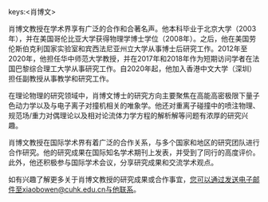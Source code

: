 keys:<肖博文>


肖博文教授在学术界享有广泛的合作和合著名声。他本科毕业于北京大学（2003年），并在美国哥伦比亚大学获得物理学博士学位（2008年）。之后，他在美国劳伦斯伯克利国家实验室和宾西法尼亚州立大学从事博士后研究工作。2012年至2020年，他担任华中师范大学教授，并在2017年和2018年作为短期访问学者在法国巴黎综合理工大学从事研究工作。自2020年起，他加入香港中文大学（深圳）担任副教授从事教学和研究工作。

在理论物理的研究领域中，肖博文博士的研究方向主要聚焦在高能高密极限下量子色动力学以及与电子离子对撞机相关的唯象学。他还对重离子碰撞中的喷注物理、规范场/重力对偶理论以及相对论流体力学方程的解析解等问题有浓厚的研究兴趣。

肖博文教授在国际学术界有着广泛的合作关系，与多个国家和地区的研究团队进行合作研究。他的研究成果在国际知名学术期刊上发表，并受到了同行的高度评价。此外，他还积极参与国际学术会议，分享研究成果和交流学术观点。

如有兴趣了解更多关于肖博文教授的研究成果或合作事宜，您可以通过发送电子邮件至xiaobowen@cuhk.edu.cn与他联系。